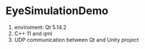 # EyeSimulationDemo
1. enviroment: Qt 5.14.2 
2. C++ 11 and qml
4. UDP communication between Qt and Unity project
